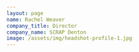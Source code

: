 ```yaml
---
layout: page
name: Rachel Weaver
company_title: Director
company_name: SCRAP Denton
image: /assets/img/headshot-profile-1.jpg
---
```


